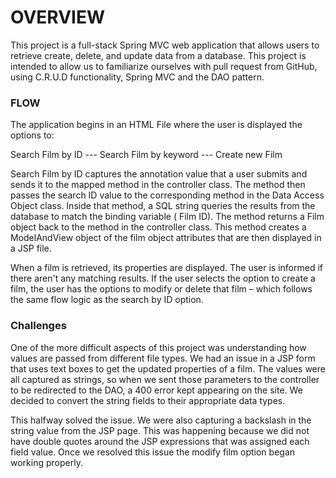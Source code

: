 # OVERVIEW
This project is a full-stack Spring MVC web application that allows users to retrieve create, delete, and update data from a database. This project is intended to allow us to familiarize ourselves with pull request from GitHub, using C.R.U.D functionality, Spring MVC and the DAO pattern.

### FLOW
The application begins in an HTML File where the user is displayed the options to:

  Search Film by ID
---    Search Film by keyword
---    Create new Film

Search Film by ID captures the annotation value that a user submits and sends it to the mapped method in the controller class. The method then passes the search ID value to the corresponding method in the Data Access Object class. Inside that method, a SQL string queries the results from the database to match the binding variable ( Film ID). The method returns a Film object back to the method in the controller class. This method creates a ModelAndView object of the film object attributes that are then displayed in a JSP file.

When a film is retrieved, its properties are displayed. The user is informed if there aren't any matching results. If the user selects the option to create a film, the user has the options to modify or delete that film – which follows the same flow logic as the search by ID option.

### Challenges
One of the more difficult aspects of this project was understanding how values are passed from different file types. We had an issue in a JSP form that uses text boxes to get the updated properties of a film. The values were all captured as strings, so when we sent those parameters to the controller to be redirected to the DAO, a 400 error kept appearing on the site. We decided to convert the string fields to their appropriate data types.

This halfway solved the issue. We were also capturing a backslash in the string value from the JSP page. This was happening because we did not have double quotes around the JSP expressions that was assigned each field value.  Once we resolved this issue the modify film option began working properly.
